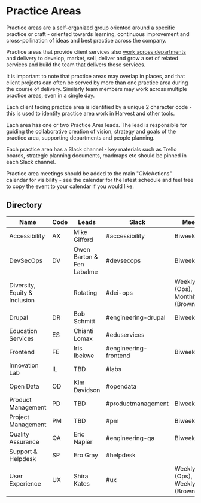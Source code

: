 # Practice Areas

Practice areas are a self-organized group oriented around a specific practice or craft - oriented towards learning, continuous improvement and cross-pollination of ideas and best practice across the company.

Practice areas that provide client services also [work across departments](working-with-depts.md) and delivery to develop, market, sell, deliver and grow a set of related services and build the team that delivers those services.

It is important to note that practice areas may overlap in places, and that client projects can often be served by more than one practice area during the course of delivery. Similarly team members may work across multiple practice areas, even in a single day.

Each client facing practice area is identified by a unique 2 character code - this is used to identify practice area work in Harvest and other tools.

Each area has one or two Practice Area leads. The lead is responsible for guiding the collaborative creation of vision, strategy and goals of the practice area, supporting departments and people planning.

Each practice area has a Slack channel - key materials such as Trello boards, strategic planning documents, roadmaps etc should be pinned in each Slack channel.

Practice area meetings should be added to the main "CivicActions" calendar for visibility - see the calendar for the latest schedule and feel free to copy the event to your calendar if you would like.

## Directory

| Name                          | Code | Leads                     | Slack                 | Meets                            |
| ----------------------------- | ---- | ------------------------- | --------------------- | -------------------------------- |
| Accessibility                 | AX   | Mike Gifford              | #accessibility        | Biweekly                         |
| DevSecOps                     | DV   | Owen Barton & Fen Labalme | #devsecops            | Biweekly                         |
| Diversity, Equity & Inclusion |      | Rotating                  | #dei-ops              | Weekly (Ops), Monthly (Brownbag) |
| Drupal                        | DR   | Bob Schmitt               | #engineering-drupal   | Biweekly                         |
| Education Services            | ES   | Chianti Lomax             | #eduservices          |                                  |
| Frontend                      | FE   | Iris Ibekwe               | #engineering-frontend | Biweekly                         |
| Innovation Lab                | IL   | TBD                       | #labs                 |                                  |
| Open Data                     | OD   | Kim Davidson              | #opendata             |                                  |
| Product Management            | PD   | TBD                       | #productmanagement    | Biweekly                         |
| Project Management            | PM   | TBD                       | #pm                   | Biweekly                         |
| Quality Assurance             | QA   | Eric Napier               | #engineering-qa       | Biweekly                         |
| Support & Helpdesk            | SP   | Ero Gray                  | #helpdesk             |                                  |
| User Experience               | UX   | Shira Kates               | #ux                   | Weekly (Ops), Weekly (Brownbag)  |

